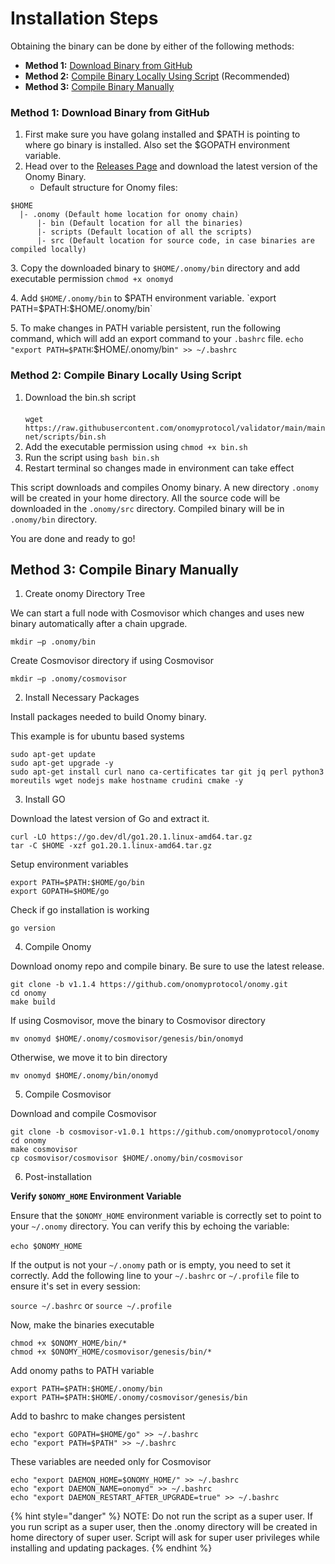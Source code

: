# Installation Steps

Obtaining the binary can be done by either of the following methods:

* **Method 1:** [Download Binary from GitHub](pre-installation-steps.md#download-binary-from-github)
* **Method 2:** [Compile Binary Locally Using Script](pre-installation-steps.md#compile-binary-locally) (Recommended)
* **Method 3:** [Compile Binary Manually](pre-installation-steps.md#compile-binary-manually)

### Method 1: Download Binary from GitHub

1. First make sure you have golang installed and $PATH is pointing to where go binary is installed. Also set the $GOPATH environment variable.
2. Head over to the [Releases Page](https://github.com/onomyprotocol/onomy/releases) and download the latest version of the Onomy Binary.
   * Default structure for Onomy files:

```
$HOME
  |- .onomy (Default home location for onomy chain)
      |- bin (Default location for all the binaries)
      |- scripts (Default location of all the scripts)
      |- src (Default location for source code, in case binaries are compiled locally)
```

3\. Copy the downloaded binary to `$HOME/.onomy/bin` directory and add executable permission `chmod +x onomyd`

4\. Add `$HOME/.onomy/bin` to $PATH environment variable. `export PATH=$PATH:$HOME/.onomy/bin`

5\. To make changes in PATH variable persistent, run the following command, which will add an export command to your `.bashrc` file. `echo "export PATH=$PATH`:$HOME/.onomy/bin`" >> ~/.bashrc`

### Method 2: Compile Binary Locally Using Script

1. Download the bin.sh script\
   \
   `wget https://raw.githubusercontent.com/onomyprotocol/validator/main/mainnet/scripts/bin.sh`
2. Add the executable permission using `chmod +x bin.sh`
3. Run the script using `bash bin.sh`
4. Restart terminal so changes made in environment can take effect

This script downloads and compiles Onomy binary. A new directory `.onomy` will be created in your home directory. All the source code will be downloaded in the `.onomy/src` directory. Compiled binary will be in `.onomy/bin` directory.

You are done and ready to go!

## Method 3: Compile Binary Manually

1. Create onomy Directory Tree&#x20;

We can start a full node with Cosmovisor which changes and uses new binary automatically after a chain upgrade.&#x20;

`mkdir –p .onomy/bin`

Create Cosmovisor directory if using Cosmovisor&#x20;

`mkdir –p .onomy/cosmovisor`

2. Install Necessary Packages&#x20;

Install packages needed to build Onomy binary.

This example is for ubuntu based systems

```
sudo apt-get update 
sudo apt-get upgrade -y 
sudo apt-get install curl nano ca-certificates tar git jq perl python3 moreutils wget nodejs make hostname crudini cmake -y
```

3. Install GO&#x20;

Download the latest version of Go and extract it.&#x20;

```
curl -LO https://go.dev/dl/go1.20.1.linux-amd64.tar.gz 
tar -C $HOME -xzf go1.20.1.linux-amd64.tar.gz
```

Setup environment variables&#x20;

```
export PATH=$PATH:$HOME/go/bin
export GOPATH=$HOME/go
```

Check if go installation is working&#x20;

`go version`&#x20;

4. Compile Onomy

Download onomy repo and compile binary. Be sure to use the latest release.

```
git clone -b v1.1.4 https://github.com/onomyprotocol/onomy.git 
cd onomy 
make build 
```

If using Cosmovisor, move the binary to Cosmovisor directory &#x20;

`mv onomyd $HOME/.onomy/cosmovisor/genesis/bin/onomyd`

Otherwise, we move it to bin directory&#x20;

`mv onomyd $HOME/.onomy/bin/onomyd`



5. Compile Cosmovisor&#x20;

&#x20;Download and compile Cosmovisor&#x20;

```
git clone -b cosmovisor-v1.0.1 https://github.com/onomyprotocol/onomy 
cd onomy 
make cosmovisor 
cp cosmovisor/cosmovisor $HOME/.onomy/bin/cosmovisor
```

6. Post-installation&#x20;

&#x20;**Verify `$ONOMY_HOME` Environment Variable**

Ensure that the `$ONOMY_HOME` environment variable is correctly set to point to your `~/.onomy` directory. You can verify this by echoing the variable:\
\
`echo $ONOMY_HOME`

If the output is not your `~/.onomy` path or is empty, you need to set it correctly. Add the following line to your `~/.bashrc` or `~/.profile` file to ensure it's set in every session:

`source ~/.bashrc` or `source ~/.profile`

Now, make the binaries executable&#x20;

```
chmod +x $ONOMY_HOME/bin/* 
chmod +x $ONOMY_HOME/cosmovisor/genesis/bin/* 
```

&#x20;Add onomy paths to PATH variable&#x20;

```
export PATH=$PATH:$HOME/.onomy/bin 
export PATH=$PATH:$HOME/.onomy/cosmovisor/genesis/bin
```

&#x20;Add to bashrc to make changes persistent&#x20;

```
echo "export GOPATH=$HOME/go" >> ~/.bashrc  
echo "export PATH=$PATH" >> ~/.bashrc
```

&#x20;These variables are needed only for Cosmovisor&#x20;

```
echo "export DAEMON_HOME=$ONOMY_HOME/" >> ~/.bashrc 
echo "export DAEMON_NAME=onomyd" >> ~/.bashrc 
echo "export DAEMON_RESTART_AFTER_UPGRADE=true" >> ~/.bashrc 
```



{% hint style="danger" %}
NOTE: Do not run the script as a super user. If you run script as a super user, then the .onomy directory will be created in home directory of super user. Script will ask for super user privileges while installing and updating packages.&#x20;
{% endhint %}

